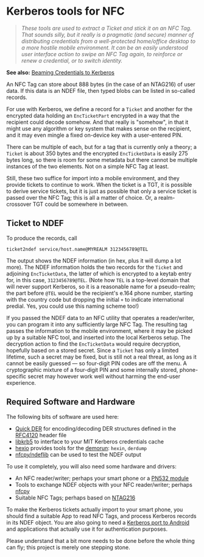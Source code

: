 # Kerberos tools for NFC

> *These tools are used to extract a Ticket and stick it on an NFC Tag.
> That sounds silly, but it really is a pragmatic (and secure) manner
> of distributing credentials from a well-protected home/office desktop
> to a more hostile mobile environment.  It can be an easily understood
> user interface action to swipe an NFC Tag again, to reinforce or renew
> a credential, or to switch identity.*

**See also:** [Beaming Credentials to Kerberos](http://nfc.arpa2.net/kerb-ticks.html)

An NFC Tag can store about 888 bytes (in the case of an NTAG216) of user
data.  If this data is an NDEF file, then typed blobs can be listed in
so-called records.

For use with Kerberos, we define a record for a `Ticket` and another for
the encrypted data holding an `EncTicketPart` encrypted in a way that
the recipient could decode somehow.  And that really is "somehow", in that
it might use any algorithm or key system that makes sense on the recipient,
and it may even mingle a fixed on-device key with a user-entered PIN.

There can be multiple of each, but for a tag that is currently only
a theory; a `Ticket` is about 350 bytes and the encrypted `EncTicketData`
is easily 275 bytes long, so there is room for some metadata but there
cannot be multiple instances of the two elements.  Not on a simple NFC Tag
at least.

Still, these two suffice for import into a mobile environment, and they
provide tickets to continue to work.  When the ticket is a TGT, it is
possible to derive service tickets, but it is just as possible that only
a service ticket is passed over the NFC Tag; this is all a matter of choice.
Or, a realm-crossover TGT could be somewhere in between.

## Ticket to NDEF

To produce the records, call

    ticket2ndef service/host.name@MYREALM 3123456789@TEL

The output shows the NDEF information (in hex, plus it will dump a lot more).
The NDEF information holds the two records for the `Ticket` and
adjoining `EncTicketData`, the latter of which is encrypted to a keytab
entry for, in this case, `3123456789@TEL`.  (Note how `TEL` is a top-level
domain that will never support Kerberos, so it is a reasonable name for a
pseudo-realm; the part before `@TEL` would be the recipient's e.164 phone
number, starting with the country code but dropping the initial `+` to
indicate international predial.  Yes, you could use this naming scheme too!)

If you passed the NDEF data to an NFC utility that operates a reader/writer,
you can program it into any sufficiently large NFC Tag.  The resulting tag
passes the information to the mobile environment, where it may be picked up
by a suitable NFC tool, and inserted into the local Kerberos setup.  The
decryption action to find the `EncTicketData` would require decryption,
hopefully based on a stored secret.  Since a `Ticket` has only a limited
lifetime, such a secret may be fixed, but is still not a real threat, as
long as it cannot be easily guessed &mdash; so four-digit PIN codes are
off the menu.  A cryptographic mixture of a four-digit PIN and some
internally stored, phone-specific secret may however work well without
harming the end-user experience.

## Required Software and Hardware

The following bits of software are used here:

  * [Quick DER](https://github.com/vanrein/quick-der) for encoding/decoding DER structures defined in the [RFC4120](https://tools.ietf.org/html/rfc4120) header file
  * [libkrb5](http://web.mit.edu/kerberos/krb5-current/doc/appdev/refs/index.html) to interface to your MIT Kerberos credentials cache
  * [hexio](https://github.com/vanrein/hexio) provides tools for the [demorun](demorun.txt): `hexin`, `derdump`
  * [nfcpy/ndeflib](https://github.com/nfcpy/ndeflib) can be used to test the NDEF  output

To use it completely, you will also need some hardware and drivers:

  * An NFC reader/writer; perhaps your smart phone or a [PN532 module](https://www.aliexpress.com/wholesale?catId=0&initiative_id=SB_20160915080103&SearchText=pn532+module)
  * Tools to exchange NDEF objects with your NFC reader/writer; perhaps [nfcpy](https://github.com/nfcpy/nfcpy)
  * Suitable NFC Tags; perhaps based on [NTAG216](http://www.nxp.com/products/identification-and-security/smart-label-and-tag-ics/ntag/nfc-forum-type-2-tag-compliant-ic-with-144-504-888-bytes-user-memory:NTAG213_215_216?)

To make the Kerberos tickets actually import to your smart phone, you should
find a suitable App to read NFC Tags, and process Kerberos records in its
NDEF object.  You are also going to need a
[Kerberos port to Android](https://github.com/cconlon/kerberos-android-ndk)
and applications that actually use it for authentication purposes.

Please understand that a bit more needs to be done before the whole thing
can fly; this project is merely one stepping stone.

